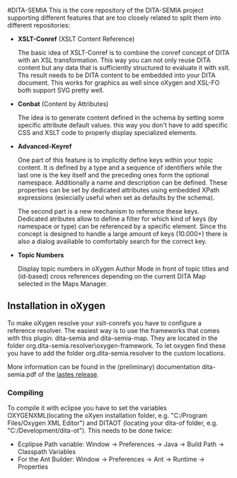 #DITA-SEMIA
This is the core repository of the DITA-SEMIA project supporting different features that are too closely related to split them into different repositories:

- **XSLT-Conref** (XSLT Content Reference)

	The basic idea of XSLT-Conref is to combine the conref concept of DITA with an XSL transformation. This way you can not only reuse DITA content but any data that is sufficiently structured to evaluate it with xslt. Ths result needs to be DITA content to be embedded into your DITA document. This works for graphics as well since oXygen and XSL-FO both support SVG pretty well.

- **Conbat**  (Content by Attributes)

	The idea is to generate content defined in the schema by setting some specific attribute default values. this way you don't have to add specific CSS and XSLT code to properly display specialized elements.

- **Advanced-Keyref**

	One part of this feature is to implicitly define keys within your topic content. It is defined by a type and a sequence of identifiers while the last one is the key itself and the preceding ones form the optional namespace. Additionally a name and description can be defined. These properties can be set by dedicated attributes using embedded XPath expressions (esiecially useful when set as defaults by the schema).
	
	The second part is a new mechanism to reference these keys. Dedicated atributes allow to define a filter for which kind of keys (by namespace or type) can be referenced by a specific element. Since ths concept is designed to handle a large amount of keys (10.000+) there is also a dialog availiable to comfortably search for the correct key.
	
- **Topic Numbers**

	Display topic numbers in oXygen Author Mode in front of topic titles and (id-based) cross references depending on the current DITA Map selected in the Maps Manager.

## Installation in oXygen
To make oXygen resolve your xslt-conrefs you have to configure a reference resolver. The easiest way is to use the frameworks that comes with this plugin: dita-semia and dita-semia-map. They are located in the folder org.dita-semia.resolver\oxygen-framework. To let oxygen find these you have to add the folder org.dita-semia.resolver to the custom locations.

More information can be found in the (preliminary) documentation dita-semia.pdf of the [lastes release](https://github.com/dita-semia/XsltConref/releases/latest).

### Compiling
To compile it with eclipse you have to set the variables OXYGENXML(locating the oXyen installation folder, e.g. "C:/Program Files/Oxygen XML Editor") and DITAOT (locating your dita-of folder, e.g. "C:/Development/dita-ot"). This needs to be done twice:
- Ecplipse Path variable: Window -> Preferences -> Java -> Build Path -> Classpath Variables
- For the Ant Builder: Window -> Preferences -> Ant -> Runtime -> Properties
